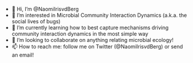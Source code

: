 - 👋 Hi, I’m @NaomiIrisvdBerg
- 👀 I’m interested in Microbial Community Interaction Dynamics (a.k.a. the social lives of bugs)
- 🌱 I’m currently learning how to best capture mechanisms driving community interaction dynamics in the most simple way
- 💞️ I’m looking to collaborate on anything relating microbial ecology!
- 📫 How to reach me: follow me on Twitter (@NaomiIrisvdBerg) or send an email!

<!---
NaomiIrisvdBerg/NaomiIrisvdBerg is a ✨ special ✨ repository because its `README.md` (this file) appears on your GitHub profile.
You can click the Preview link to take a look at your changes.
--->
